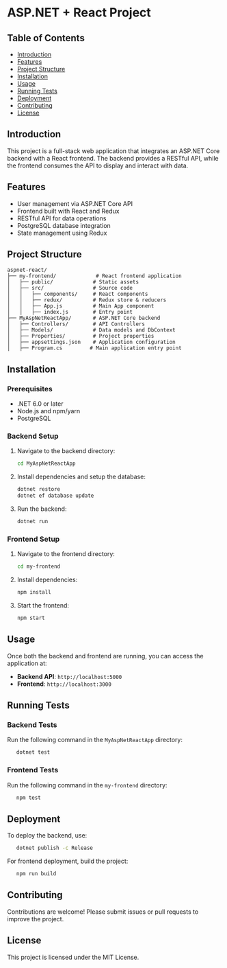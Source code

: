 # ASP.NET + React Project

## Table of Contents

- [Introduction](#introduction)
- [Features](#features)
- [Project Structure](#project-structure)
- [Installation](#installation)
- [Usage](#usage)
- [Running Tests](#running-tests)
- [Deployment](#deployment)
- [Contributing](#contributing)
- [License](#license)

## Introduction

This project is a full-stack web application that integrates an ASP.NET Core backend with a React frontend. The backend provides a RESTful API, while the frontend consumes the API to display and interact with data.

## Features

- User management via ASP.NET Core API
- Frontend built with React and Redux
- RESTful API for data operations
- PostgreSQL database integration
- State management using Redux

## Project Structure

```
aspnet-react/
├── my-frontend/             # React frontend application
│   ├── public/             # Static assets
│   ├── src/                # Source code
│   │   ├── components/     # React components
│   │   ├── redux/          # Redux store & reducers
│   │   ├── App.js          # Main App component
│   │   ├── index.js        # Entry point
├── MyAspNetReactApp/       # ASP.NET Core backend
│   ├── Controllers/        # API Controllers
│   ├── Models/             # Data models and DbContext
│   ├── Properties/         # Project properties
│   ├── appsettings.json    # Application configuration
│   ├── Program.cs         # Main application entry point
```

## Installation

### Prerequisites

- .NET 6.0 or later
- Node.js and npm/yarn
- PostgreSQL

### Backend Setup

1. Navigate to the backend directory:
   ```sh
   cd MyAspNetReactApp
   ```
2. Install dependencies and setup the database:
   ```sh
   dotnet restore
   dotnet ef database update
   ```
3. Run the backend:
   ```sh
   dotnet run
   ```

### Frontend Setup

1. Navigate to the frontend directory:
   ```sh
   cd my-frontend
   ```
2. Install dependencies:
   ```sh
   npm install
   ```
3. Start the frontend:
   ```sh
   npm start
   ```

## Usage

Once both the backend and frontend are running, you can access the application at:

- **Backend API**: `http://localhost:5000`
- **Frontend**: `http://localhost:3000`

## Running Tests

### Backend Tests

Run the following command in the `MyAspNetReactApp` directory:
```sh
   dotnet test
```

### Frontend Tests

Run the following command in the `my-frontend` directory:
```sh
   npm test
```

## Deployment

To deploy the backend, use:
```sh
   dotnet publish -c Release
```
For frontend deployment, build the project:
```sh
   npm run build
```

## Contributing

Contributions are welcome! Please submit issues or pull requests to improve the project.

## License

This project is licensed under the MIT License.

